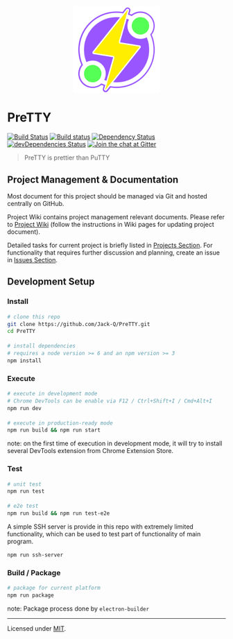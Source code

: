 
<img src="./artwork/icon-draft-1/flat.png" width="200" style="margin: auto; display: block" />

# PreTTY

[![Build Status](https://travis-ci.org/Jack-Q/PreTTY.svg?branch=master)](https://travis-ci.org/Jack-Q/PreTTY) 
[![Build status](https://ci.appveyor.com/api/projects/status/vayjdsp0w7u4gfm1?svg=true)](https://ci.appveyor.com/project/Jack-Q/pretty)
[![Dependency Status](https://david-dm.org/Jack-Q/PreTTY.svg)](https://david-dm.org/Jack-Q/PreTTY)
[![devDependencies Status](https://david-dm.org/Jack-Q/PreTTY/dev-status.svg)](https://david-dm.org/Jack-Q/PreTTY?type=dev)
[![Join the chat at Gitter](https://badges.gitter.im/Join%20Chat.svg)](https://gitter.im/Pre-TTY/PreTTY)

> PreTTY is prettier than PuTTY

## Project Management & Documentation

Most document for this project should be managed via Git and hosted centrally on GitHub.

Project Wiki contains project management relevant documents.
Please refer to [Project Wiki](https://github.com/Jack-Q/PreTTY/wiki)
(follow the instructions in Wiki pages for updating project document).

Detailed tasks for current project is briefly listed in [Projects Section](https://github.com/Jack-Q/PreTTY/projects).
For functionality that requires further discussion and planning, create an
issue in [Issues Section](https://github.com/Jack-Q/PreTTY/issues).

## Development Setup

### Install

```bash
# clone this repo
git clone https://github.com/Jack-Q/PreTTY.git
cd PreTTY

# install dependencies
# requires a node version >= 6 and an npm version >= 3
npm install
```

### Execute

```bash
# execute in development mode
# Chrome DevTools can be enable via F12 / Ctrl+Shift+I / Cmd+Alt+I
npm run dev

# execute in production-ready mode
npm run build && npm run start
```

note: on the first time of execution in development mode, it will try to install
several DevTools extension from Chrome Extension Store.

### Test

```bash
# unit test
npm run test

# e2e test
npm run build && npm run test-e2e
```

A simple SSH server is provide in this repo with extremely limited functionality, which 
can be used to test part of functionality of main program.

```bash
npm run ssh-server
```

### Build / Package

```bash
# package for current platform
npm run package
```

note: Package process done by `electron-builder`

---

Licensed under [MIT](./LICENSE).